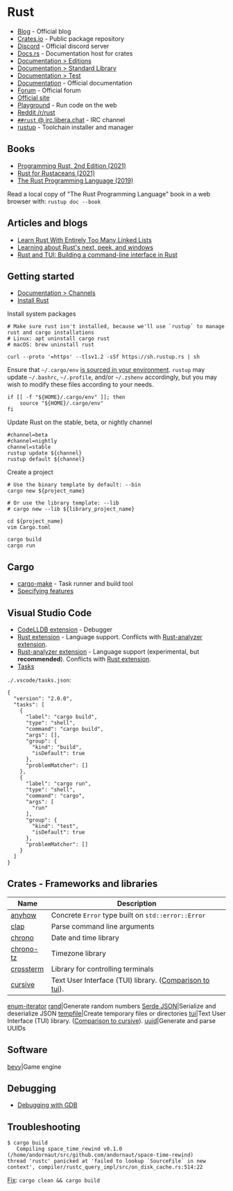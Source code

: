 # Rust

* [Blog](https://blog.rust-lang.org/) - Official blog
* [Crates.io](https://crates.io) - Public package repository
* [Discord](https://discord.gg/rust-lang) - Official discord server
* [Docs.rs](https://docs.rs/) - Documentation host for crates
* [Documentation > Editions](https://doc.rust-lang.org/edition-guide/editions/index.html)
* [Documentation > Standard Library](https://doc.rust-lang.org/std/index.html)
* [Documentation > Test](https://doc.rust-lang.org/test/index.html)
* [Documentation](https://doc.rust-lang.org/) - Official documentation
* [Forum](https://users.rust-lang.org/) - Official forum
* [Official site](https://www.rust-lang.org/)
* [Playground](https://play.rust-lang.org/) - Run code on the web
* [Reddit /r/rust](https://www.reddit.com/r/rust)
* [`##rust` @ irc.libera.chat](https://web.libera.chat/?chan=##rust) - IRC channel
* [rustup](https://rustup.rs/) - Toolchain installer and manager

## Books

* [Programming Rust, 2nd Edition (2021)](https://www.oreilly.com/library/view/programming-rust-2nd/9781492052586/)
* [Rust for Rustaceans (2021)](https://nostarch.com/rust-rustaceans)
* [The Rust Programming Language (2019)](https://doc.rust-lang.org/book/)

Read a local copy of "The Rust Programming Language" book in a web browser with: `rustup doc --book`

## Articles and blogs

* [Learn Rust With Entirely Too Many Linked Lists](https://rust-unofficial.github.io/too-many-lists/)
* [Learning about Rust's next, peek, and windows](https://sts10.github.io/2020/10/06/peeking-the-pivot.html)
* [Rust and TUI: Building a command-line interface in Rust](https://blog.logrocket.com/rust-and-tui-building-a-command-line-interface-in-rust/)

## Getting started

* [Documentation > Channels](https://rust-lang.github.io/rustup/concepts/channels.html)
* [Install Rust](https://www.rust-lang.org/tools/install)

Install system packages
```
# Make sure rust isn't installed, because we'll use `rustup` to manage rust and cargo installations
# Linux: apt uninstall cargo rust
# macOS: brew uninstall rust

curl --proto '=https' --tlsv1.2 -sSf https://sh.rustup.rs | sh
```

Ensure that `~/.cargo/env`
[is sourced in your environment](https://github.com/andornaut/dotfiles/blob/53bff380386a79c805b7bb8337f7c971b859103e/%24HOME/.bashrc.andornaut#L98). `rustup` may update `~/.bashrc`, `~/.profile`, and/or `~/.zshenv` accordingly, but you may wish to modify these files according to your needs.
```
if [[ -f "${HOME}/.cargo/env" ]]; then
    source "${HOME}/.cargo/env"
fi
```

Update Rust on the stable, beta, or nightly channel
```
#channel=beta
#channel=nightly
channel=stable
rustup update ${channel}
rustup default ${channel}
```

Create a project
```
# Use the binary template by default: --bin
cargo new ${project_name}

# Or use the library template: --lib
# cargo new --lib ${library_project_name}

cd ${project_name}
vim Cargo.toml

cargo build
cargo run
```

## Cargo

* [cargo-make](https://github.com/sagiegurari/cargo-make) - Task runner and build tool
* [Specifying features](https://doc.rust-lang.org/cargo/reference/specifying-dependencies.html)

## Visual Studio Code

* [CodeLLDB extension](https://marketplace.visualstudio.com/items?itemName=vadimcn.vscode-lldb) - Debugger
* [Rust extension](https://marketplace.visualstudio.com/items?itemName=rust-lang.rust) - Language support. Conflicts with [Rust-analyzer extension](https://marketplace.visualstudio.com/items?itemName=matklad.rust-analyzer).
* [Rust-analyzer extension](https://marketplace.visualstudio.com/items?itemName=matklad.rust-analyzer) - Language support (experimental, but **recommended**). Conflicts with [Rust extension](https://marketplace.visualstudio.com/items?itemName=rust-lang.rust).
* [Tasks](https://code.visualstudio.com/docs/editor/tasks#vscode)

`./.vscode/tasks.json`:
```
{
  "version": "2.0.0",
  "tasks": [
    {
      "label": "cargo build",
      "type": "shell",
      "command": "cargo build",
      "args": [],
      "group": {
        "kind": "build",
        "isDefault": true
      },
      "problemMatcher": []
    },
    {
      "label": "cargo run",
      "type": "shell",
      "command": "cargo",
      "args": [
        "run"
      ],
      "group": {
        "kind": "test",
        "isDefault": true
      },
      "problemMatcher": []
    }
  ]
}
```

## Crates - Frameworks and libraries

Name | Description
--- | ---
[anyhow](https://github.com/dtolnay/anyhow)|Concrete `Error` type built on `std::error::Error`
[clap](https://github.com/clap-rs/clap)|Parse command line arguments
[chrono](https://github.com/chronotope/chrono)|Date and time library
[chrono-tz](https://github.com/chronotope/chrono-tz)|Timezone library
[crossterm](https://github.com/crossterm-rs/crossterm)|Library for controlling terminals
[cursive](https://github.com/gyscos/Cursive)|Text User Interface (TUI) library. ([Comparison to tui](https://github.com/gyscos/cursive/wiki/Cursive-vs-tui%E2%80%90rs)).
[enum-iterator](https://crates.io/crates/enum-iterator)
[rand](https://github.com/rust-random/rand)|Generate random numbers
[Serde JSON](https://github.com/serde-rs/json)|Serialize and deserialize JSON
[tempfile](https://github.com/Stebalien/tempfile)|Create temporary files or directories
[tui](https://crates.io/crates/tui)|Text User Interface (TUI) library. ([Comparison to cursive](https://github.com/gyscos/cursive/wiki/Cursive-vs-tui%E2%80%90rs)).
[uuid](https://github.com/uuid-rs/uuid)|Generate and parse UUIDs

## Software

[bevy](https://bevyengine.org/)|Game engine

## Debugging

* [Debugging with GDB](https://blog.logrocket.com/debugging-rust-apps-with-gdb/)

## Troubleshooting

```
$ cargo build
   Compiling space_time_rewind v0.1.0 (/home/andornaut/src/github.com/andornaut/space-time-rewind)
thread 'rustc' panicked at 'failed to lookup `SourceFile` in new context', compiler/rustc_query_impl/src/on_disk_cache.rs:514:22
```

[Fix](https://github.com/rust-lang/rust/issues/70924): `cargo clean && cargo build`
